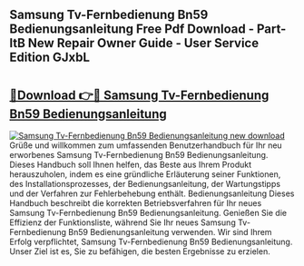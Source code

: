 ## Samsung Tv-Fernbedienung Bn59 Bedienungsanleitung Free Pdf Download - Part-ltB New Repair Owner Guide - User Service Edition GJxbL

# <h2><a href="http://df5hwmi.blite.top/?on=Samsung+Tv-Fernbedienung+Bn59+Bedienungsanleitung">🔗Download 👉🔴 Samsung Tv-Fernbedienung Bn59 Bedienungsanleitung</a></h2>

[![Samsung Tv-Fernbedienung Bn59 Bedienungsanleitung new download](https://i.imgur.com/lujVjoI.png)](http://df5hwmi.blite.top/?on=Samsung+Tv-Fernbedienung+Bn59+Bedienungsanleitung)
Grüße und willkommen zum umfassenden Benutzerhandbuch für Ihr neu erworbenes Samsung Tv-Fernbedienung Bn59 Bedienungsanleitung. Dieses Handbuch soll Ihnen helfen, das Beste aus Ihrem Produkt herauszuholen, indem es eine gründliche Erläuterung seiner Funktionen, des Installationsprozesses, der Bedienungsanleitung, der Wartungstipps und der Verfahren zur Fehlerbehebung enthält. Bedienungsanleitung Dieses Handbuch beschreibt die korrekten Betriebsverfahren für Ihr neues Samsung Tv-Fernbedienung Bn59 Bedienungsanleitung. Genießen Sie die Effizienz der Funktionsliste, während Sie Ihr neues Samsung Tv-Fernbedienung Bn59 Bedienungsanleitung verwenden. Wir sind Ihrem Erfolg verpflichtet, Samsung Tv-Fernbedienung Bn59 Bedienungsanleitung. Unser Ziel ist es, Sie zu befähigen, die besten Ergebnisse zu erzielen.
